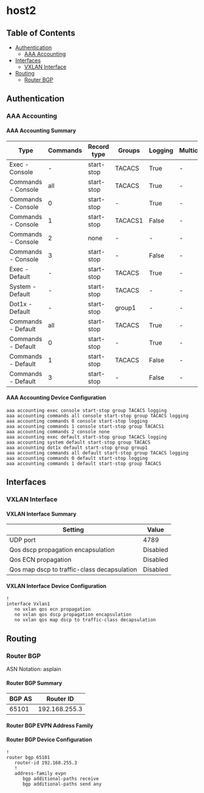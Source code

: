 # host2

## Table of Contents

- [Authentication](#authentication)
  - [AAA Accounting](#aaa-accounting)
- [Interfaces](#interfaces)
  - [VXLAN Interface](#vxlan-interface)
- [Routing](#routing)
  - [Router BGP](#router-bgp)

## Authentication

### AAA Accounting

#### AAA Accounting Summary

| Type | Commands | Record type | Groups | Logging | Multicast |
| ---- | -------- | ----------- | ------ | ------- | --------- |
| Exec - Console | - | start-stop | TACACS | True | - |
| Commands - Console | all | start-stop | TACACS | True | - |
| Commands - Console | 0 | start-stop |  -  | True | - |
| Commands - Console | 1 | start-stop | TACACS1 | False | - |
| Commands - Console | 2 | none | - | - | - |
| Commands - Console | 3 | start-stop |  -  | False | - |
| Exec - Default | - | start-stop | TACACS | True | - |
| System - Default | - | start-stop | TACACS | - | - |
| Dot1x - Default | - | start-stop | group1 | - | - |
| Commands - Default | all | start-stop | TACACS | True | - |
| Commands - Default | 0 | start-stop | - | True | - |
| Commands - Default | 1 | start-stop | TACACS | False | - |
| Commands - Default | 3 | start-stop | - | False | - |

#### AAA Accounting Device Configuration

```eos
aaa accounting exec console start-stop group TACACS logging
aaa accounting commands all console start-stop group TACACS logging
aaa accounting commands 0 console start-stop logging
aaa accounting commands 1 console start-stop group TACACS1
aaa accounting commands 2 console none
aaa accounting exec default start-stop group TACACS logging
aaa accounting system default start-stop group TACACS
aaa accounting dot1x default start-stop group group1
aaa accounting commands all default start-stop group TACACS logging
aaa accounting commands 0 default start-stop logging
aaa accounting commands 1 default start-stop group TACACS
```

## Interfaces

### VXLAN Interface

#### VXLAN Interface Summary

| Setting | Value |
| ------- | ----- |
| UDP port | 4789 |
| Qos dscp propagation encapsulation | Disabled |
| Qos ECN propagation | Disabled |
| Qos map dscp to traffic-class decapsulation | Disabled |

#### VXLAN Interface Device Configuration

```eos
!
interface Vxlan1
   no vxlan qos ecn propagation
   no vxlan qos dscp propagation encapsulation
   no vxlan qos map dscp to traffic-class decapsulation
```

## Routing

### Router BGP

ASN Notation: asplain

#### Router BGP Summary

| BGP AS | Router ID |
| ------ | --------- |
| 65101 | 192.168.255.3 |

#### Router BGP EVPN Address Family

#### Router BGP Device Configuration

```eos
!
router bgp 65101
   router-id 192.168.255.3
   !
   address-family evpn
      bgp additional-paths receive
      bgp additional-paths send any
```
